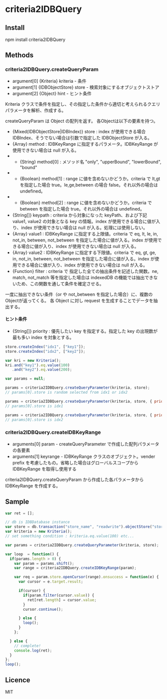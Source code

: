 # criteria2IDBQuery

## Install

npm install criteria2IDBQuery


## Methods

### criteria2IDBQuery.createQueryParam

- argument[0] {Kriteria} kriteria - 条件
- argument[1] {IDBObjectStore} store - 検索対象にするオブジェクトストア
- argument[2] {Object} hint - ヒント条件

Kriteria クラスで条件を指定し、その指定した条件から適切と考えられるクエリパラメータを解析、作成する。

createQueryParam は Object の配列を返す。
各Objectは以下の要素を持つ。

- {Mixed(IDBObjectStore|IDBIndex)} store : index が使用できる場合 IDBIndex、そうでない場合は引数で指定した IDBObjectStore が入る。
- {Array} method : IDBKeyRange に指定するパラメータ。IDBKeyRange が使用できない場合は null が入る。
- - {String} method[0] : メソッド名 "only", "upperBound", "lowerBound", "bound"
- - {Boolean} method[1] : range に値を含めないかどうか。criteria で lt,gt を指定した場合 true。le,ge,between の場合 false。それ以外の場合は undefined。
- - {Boolean} method[2] : range に値を含めないかどうか。criteria で between を指定した場合 true。それ以外の場合は undefined。
- {String[]} keypath : criteria から対象になった keyPath、および下記 value1, value2 の対象となる key の情報。index が使用できる場合に値が入り、index が使用できない場合は null が入る。処理には使用しない。
- {Array} value1 : IDBKeyRange に指定する上限値。criteria で eq, lt, le, in, not_in, between, not_between を指定した場合に値が入る。index が使用できる場合に値が入り、index が使用できない場合は null が入る。
- {Array} value2 : IDBKeyRange に指定する下限値。criteria で eq, gt, ge, in, not_in, between, not_between を指定した場合に値が入る。index が使用できる場合に値が入り、index が使用できない場合は null が入る。
- {Function} filter : criteria で 指定した全ての抽出条件を記述した関数。ne, match, not_match 等を指定した場合は indexedDB の機能では抽出できないため、この関数を通して条件を確定させる。

一度に抽出できない条件（or や not_between を指定した場合）に、複数のObjectが返ってくる。
各 Object に対し request を生成することでデータを抽出する。

#### ヒント条件

- {String[]} priority : 優先したい key を指定する。指定した key の出現数が最も多い index を対象とする。

```javascript
store.createIndex("idx1", ["key1"]);
store.createIndex("idx2", ["key2"]);

var kri = new Kriteria();
kri.and("key1").eq.value(100)
   .and("key2").eq.value(200);

var params = null;

params = criteria2IDBQuery.createQueryParameter(kriteria, store);
// params[0].store is random selected from idx1 or idx2

params = criteria2IDBQuery.createQueryParameter(kriteria, store, { priority: ["key1"] });
// params[0].store is idx1

params = criteria2IDBQuery.createQueryParameter(kriteria, store, { priority: ["key2"] });
// params[0].store is idx2
```

### criteria2IDBQuery.createIDBKeyRange

- arguments[0] param - createQueryParameter で作成した配列パラメータの各要素
- arguments[1] keyrange - IDBKeyRange クラスのオブジェクト。vender prefix を考慮したもの。省略した場合はグローバルスコープから IDBKeyRange を取得し使用する

criteria2IDBQuery.createQueryParam から作成した各パラメータから IDBKeyRange を作成する。

## Sample

```javascript
var ret = [];

// db is IDBDatabase instance
var store = db.transaction("store_name", "readwrite").objectStore("store_name");
var kriteria = new Kriteria();
// set something condition : kriteria.eq.value(100) etc...

var params = criteria2IDBQuery.createQueryParameter(kriteria, store);

var loop  = function() {
  if(params.length > 0) {
    var param = params.shift();
    var range = criteria2IDBQuery.createIDBKeyRange(param);

    var req = param.store.openCursor(range).onsuccess = function(e) {
      var cursor = e.target.result;

      if(cursor) {
        if(param.filter(cursor.value)) {
          ret[ret.length] = cursor.value;
        }
        cursor.continue();

      } else {
        loop();
      }
    };

  } else {
    // complete!
    console.log(ret);
  }
};
loop();
 ```

## Licence

MIT
